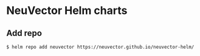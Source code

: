 # NeuVector Helm charts

## Add repo

```console
$ helm repo add neuvector https://neuvector.github.io/neuvector-helm/
```
